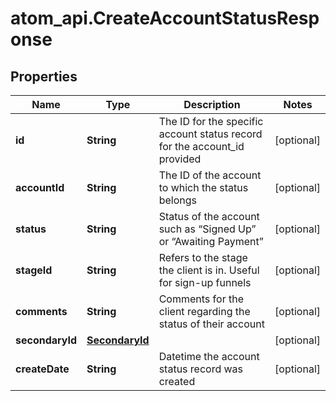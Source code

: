 # atom_api.CreateAccountStatusResponse

## Properties
Name | Type | Description | Notes
------------ | ------------- | ------------- | -------------
**id** | **String** | The ID for the specific account status record for the account_id provided | [optional] 
**accountId** | **String** | The ID of the account to which the status belongs | [optional] 
**status** | **String** | Status of the account such as “Signed Up” or “Awaiting Payment” | [optional] 
**stageId** | **String** | Refers to the stage the client is in. Useful for sign-up funnels | [optional] 
**comments** | **String** | Comments for the client regarding the status of their account | [optional] 
**secondaryId** | [**SecondaryId**](SecondaryId.md) |  | [optional] 
**createDate** | **String** | Datetime the account status record was created | [optional] 


